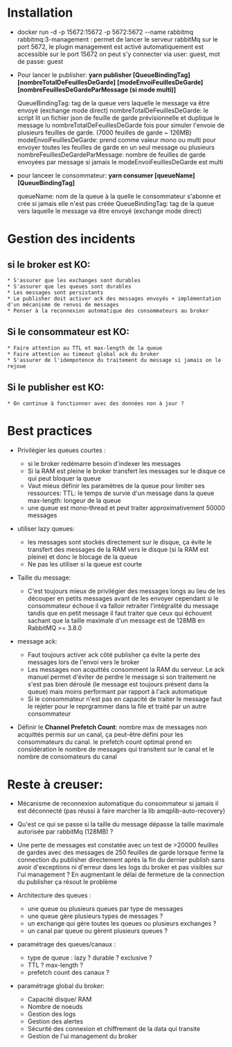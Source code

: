 # Installation

- docker run -d -p 15672:15672 -p 5672:5672 --name rabbitmq rabbitmq:3-management : permet de lancer le serveur rabbitMq sur le port 5672, le plugin management est activé automatiquement est accessible sur le port 15672 on peut s'y connecter via user: guest, mot de passe: guest

- Pour lancer le publisher:
  **yarn publisher [QueueBindingTag] [nombreTotalDeFeuillesDeGarde] [modeEnvoiFeuillesDeGarde] [nombreFeuillesDeGardeParMessage (si mode multi)]**

  QueueBindingTag: tag de la queue vers laquelle le message va être envoyé (exchange mode direct)
  nombreTotalDeFeuillesDeGarde: le script lit un fichier json de feuille de garde prévisionnelle et duplique le message lu nombreTotalDeFeuillesDeGarde fois pour simuler l'envoie de plusieurs feuilles de garde. (7000 feuilles de garde ~ 126MB)
  modeEnvoiFeuillesDeGarde: prend comme valeur mono ou multi pour envoyer toutes les feuilles de garde en un seul message ou plusieurs
  nombreFeuillesDeGardeParMessage: nombre de feuilles de garde envoyées par message si jamais le modeEnvoiFeuillesDeGarde est multi

- pour lanceer le consommateur:
  **yarn consumer [queueName] [QueueBindingTag]**

  queueName: nom de la queue à la quelle le consommateur s'abonne et crée si jamais elle n'est pas créée
  QueueBindingTag: tag de la queue vers laquelle le message va être envoyé (exchange mode direct)

# Gestion des incidents

## si le broker est KO:
    * S'assurer que les exchanges sont durables
    * S'assurer que les queues sont durables
    * Les messages sont persistants
    * Le publisher doit activer ack des messages envoyés + implémentation d'un mécanisme de renvoi de messages
    * Penser à la reconnexion automatique des consommateurs au broker

## Si le consommateur est KO:
    * Faire attention au TTL et max-length de la queue
    * Faire attention au timeout global ack du broker
    * S'assurer de l'idempotence du traitement du message si jamais on le rejoue

## Si le publisher est KO:
    * On continue à fonctionner avec des données non à jour ?

# Best practices

- Privilégier les queues courtes :
    * si le broker redémarre besoin d'indexer les messages
    * Si la RAM est pleine le broker transfert les messages sur le disque ce qui peut bloquer la queue
    * Vaut mieux définir les paramètres de la queue pour limiter ses ressources: 
      TTL: le temps de survie d'un message dans la queue
      max-length: longeur de la queue
    * une queue est mono-thread et peut traiter approximativement 50000 messages

- utiliser lazy queues:
    - les messages sont stockés directement sur le disque, ça évite le transfert des messages de la RAM vers le disque (si la RAM est pleine) et donc le blocage de la queue
    - Ne pas les utiliser si la queue est courte


- Taille du message:
    - C'est toujours mieux de privilégier des messages longs au lieu de les découper en petits messages avant de les envoyer cependant si le consommateur échoue il va falloir retraiter l'intégralité du message tandis que en petit message il faut traiter que ceux qui échouent sachant que la taille maximale d'un message est de 128MB en RabbitMQ >= 3.8.0

- message ack:
    - Faut toujours activer ack côté publisher ça évite la perte des messages lors de l'envoi vers le broker
    - Les messages non acquittés consomment la RAM du serveur. Le ack manuel permet d'éviter de perdre le message si son traitement ne s'est pas bien déroulé (le message est toujours présent dans la queue) mais moins performant par rapport à l'ack automatique
    - Si le consommateur n'est pas en capacité de traiter le message faut le rejeter pour le reprgrammer dans la file et traité par un autre consommateur

- Définir le **Channel Prefetch Count**: nombre max de messages non acquittés permis sur un canal, ça peut-être défini pour les consommateurs du canal. le prefetch count optimal prend en considération le nombre de messages qui transitent sur le canal et le nombre de consomateurs du canal



# Reste à creuser:

- Mécanisme de reconnexion automatique du consommateur si jamais il est déconnecté (pas réussi à faire marcher la lib amqplib-auto-recovery)

- Qu'est ce qui se passe si la taille du message dépasse la taille maximale autorisée par rabbitMq (128MB) ?

- Une perte de messages est constatée avec un test de >20000 feuilles de gardes avec des messages de 250 feuilles de garde lorsque ferme la connection du publisher directement après la fin du dernier publish sans avoir d'exceptions ni d'erreur dans les logs du broker et pas visibles sur l'ui management ? En augmentant le délai de fermeture de la connection du publisher ça résout le problème


- Architecture des queues :
    * une queue ou plusieurs queues par type de messages
    * une queue gère plusieurs types de messages ?
    * un exchange qui gère toutes les queues ou plusieurs exchanges ?
    * un canal par queue ou gèrent plusieurs queues ?

- paramétrage des queues/canaux :
    * type de queue : lazy ? durable ? exclusive ?
    * TTL ? max-length ?
    * prefetch count des canaux ?

- paramétrage global du broker:
    - Capacité disque/ RAM
    - Nombre de noeuds
    - Gestion des logs
    - Gestion des alertes
    - Sécurité des connexion et chiffrement de la data qui transite
    - Gestion de l'ui management du broker
